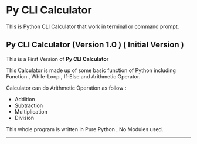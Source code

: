 # Py CLI Calculator


This is Python CLI Calculator that work in terminal or command prompt.



## Py CLI Calculator (Version 1.0 ) ( Initial Version )

This is a First Version of **Py CLI Calculator**

This Calculator is made up of some basic function of Python including Function , While-Loop , If-Else and Arithmetic Operator.

Calculator can do Arithmetic Operation as follow : 

* Addition
* Subtraction
* Multiplication
* Division


This whole program is written in Pure Python , No Modules used.

***
